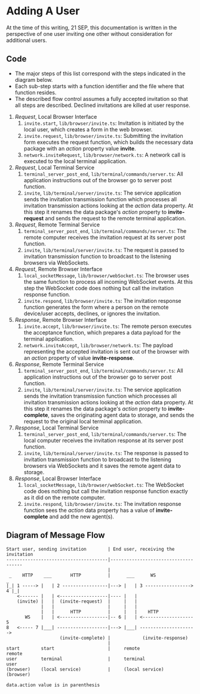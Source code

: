 <!-- documentation/invitation - Notes on the flow control of the invitation process. -->

# Adding A User
At the time of this writing, 21 SEP, this documentation is written in the perspective of one user inviting one other without consideration for additional users.


## Code
* The major steps of this list correspond with the steps indicated in the diagram below.
* Each sub-step starts with a function identifier and the file where that function resides.
* The described flow control assumes a fully accepted invitation so that all steps are described.  Declined invitations are killed at user response.

1. *Request*, Local Browser Interface
   1. `invite.start`, `lib/browser/invite.ts`: Invitation is initiated by the local user, which creates a form in the web browser.
   2. `invite.request`, `lib/browser/invite.ts`: Submitting the invitation form executes the request function, which builds the necessary data package with an *action* property value **invite**.
   3. `network.inviteRequest`, `lib/browser/network.ts`: A network call is executed to the local terminal application.
2. *Request*, Local Terminal Service
   1. `terminal_server_post_end`, `lib/terminal/commands/server.ts`: All application instructions out of the browser go to server post function.
   2. `invite`, `lib/terminal/server/invite.ts`:  The service application sends the invitation transmission function which processes all invitation transmission actions looking at the *action* data property.  At this step it renames the data package's *action* property to **invite-request** and sends the request to the remote terminal application.
3. *Request*, Remote Terminal Service
   1. `terminal_server_post_end`, `lib/terminal/commands/server.ts`: The remote computer receives the invitation request at its server post function.
   2. `invite`, `lib/terminal/server/invite.ts`: The request is passed to invitation transmission function to broadcast to the listening browsers via WebSockets.
4. *Request*, Remote Browser Interface
   1. `local_socketMessage`, `lib/browser/webSocket.ts`: The browser uses the same function to process all incoming WebSocket events.  At this step the WebSocket code does nothing but call the invitation response function.
   2. `invite.respond`, `lib/browser/invite.ts`: The invitation response function generates the form where a person on the remote device/user accepts, declines, or ignores the invitation.
5. *Response*, Remote Browser Interface
   1. `invite.accept`, `lib/browser/invite.ts`: The remote person executes the acceptance function, which prepares a data payload for the terminal application.
   2. `network.inviteAccept`, `lib/browser/network.ts`: The payload representing the accepted invitation is sent out of the browser with an *action* property of value **invite-response**.
6. *Response*, Remote Terminal Service
   1. `terminal_server_post_end`, `lib/terminal/commands/server.ts`: All application instructions out of the browser go to server post function.
   2. `invite`, `lib/terminal/server/invite.ts`: The service application sends the invitation transmission function which processes all invitation transmission actions looking at the *action* data property.  At this step it renames the data package's *action* property to **invite-complete**, saves the originating agent data to storage, and sends the request to the original local terminal application.
7. *Response*, Local Terminal Service
   1. `terminal_server_post_end`, `lib/terminal/commands/server.ts`: The local computer receives the invitation response at its server post function.
   2. `invite`, `lib/terminal/server/invite.ts`: The response is passed to invitation transmission function to broadcast to the listening browsers via WebSockets and it saves the remote agent data to storage.
8. *Response*, Local Browser Interface
   1. `local_socketMessage`, `lib/browser/webSocket.ts`: The WebSocket code does nothing but call the invitation response function exactly as it did on the remote computer.
   2. `invite.respond`, `lib/browser/invite.ts`: The invitation response function sees the *action* data property has a value of **invite-complete** and add the new agent(s).

## Diagram of Message Flow
```
Start user, sending invitation        | End user, receiving the invitation
--------------------------------------|-------------------------------------
                                      |
 _    HTTP    ___       HTTP          |      ___      WS                  _
|_| 1 -----> |   | 2 -----------------|---> |   | 3 -----------------> 4 |_|
    <------- |   | <------------------|---- |   |
    (invite) |   |  (invite-request)  |     |   |
             |   |                    |     |   |
             |   |      HTTP          |     |   |    HTTP
       WS    |   | <------------------|-- 6 |   | <------------------- 5
8   <----- 7 |___| -------------------|---> |___| --------------------->
                    (invite-complete) |            (invite-response)
                                      | 
start        start                    |     remote                 remote
user         terminal                 |     terminal               user
(browser)    (local service)          |     (local service)        (browser)

data.action value is in parenthesis
```
